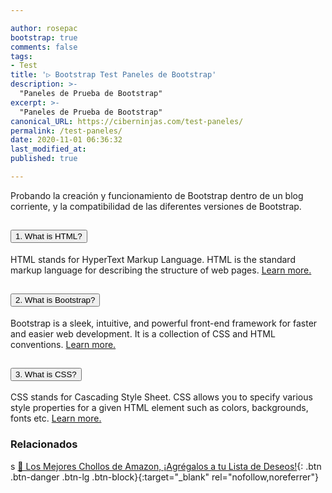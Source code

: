 ```yaml
---

author: rosepac
bootstrap: true
comments: false
tags:
- Test
title: '▷ Bootstrap Test Paneles de Bootstrap'
description: >-
  "Paneles de Prueba de Bootstrap"
excerpt: >-
  "Paneles de Prueba de Bootstrap"
canonical_URL: https://ciberninjas.com/test-paneles/
permalink: /test-paneles/
date: 2020-11-01 06:36:32
last_modified_at: 
published: true

---
```


Probando la creación y funcionamiento de Bootstrap dentro de un blog corriente, y la compatibilidad de las diferentes versiones de Bootstrap.

  <div class="accordion" id="accordionExample">
        <div class="card">
            <div class="card-header" id="headingOne">
                <h2 class="mb-0">
                    <button type="button" class="btn btn-link" data-toggle="collapse" data-target="#collapseOne">1. What is HTML?</button>									
                </h2>
            </div>
            <div id="collapseOne" class="collapse" aria-labelledby="headingOne" data-parent="#accordionExample">
                <div class="card-body">
                    <p>HTML stands for HyperText Markup Language. HTML is the standard markup language for describing the structure of web pages. <a href="https://www.tutorialrepublic.com/html-tutorial/" target="_blank">Learn more.</a></p>
                </div>
            </div>
        </div>
        <div class="card">
            <div class="card-header" id="headingTwo">
                <h2 class="mb-0">
                    <button type="button" class="btn btn-link collapsed" data-toggle="collapse" data-target="#collapseTwo">2. What is Bootstrap?</button>
                </h2>
            </div>
            <div id="collapseTwo" class="collapse show" aria-labelledby="headingTwo" data-parent="#accordionExample">
                <div class="card-body">
                    <p>Bootstrap is a sleek, intuitive, and powerful front-end framework for faster and easier web development. It is a collection of CSS and HTML conventions. <a href="https://www.tutorialrepublic.com/twitter-bootstrap-tutorial/" target="_blank">Learn more.</a></p>
                </div>
            </div>
        </div>
        <div class="card">
            <div class="card-header" id="headingThree">
                <h2 class="mb-0">
                    <button type="button" class="btn btn-link collapsed" data-toggle="collapse" data-target="#collapseThree">3. What is CSS?</button>                     
                </h2>
            </div>
            <div id="collapseThree" class="collapse" aria-labelledby="headingThree" data-parent="#accordionExample">
                <div class="card-body">
                    <p>CSS stands for Cascading Style Sheet. CSS allows you to specify various style properties for a given HTML element such as colors, backgrounds, fonts etc. <a href="https://www.tutorialrepublic.com/css-tutorial/" target="_blank">Learn more.</a></p>
                </div>
            </div>
        </div>
    </div>

<!-- CARGAR LAS LIBRERÍAS DE BOOTSTRAP Extraído de https://www.tutorialrepublic.com/codelab.php?topic=bootstrap&file=accordion -->
<script src="https://code.jquery.com/jquery-3.5.1.min.js"></script>
<script src="https://cdn.jsdelivr.net/npm/popper.js@1.16.1/dist/umd/popper.min.js"></script>
<!-- <script src="https://stackpath.bootstrapcdn.com/bootstrap/4.5.2/js/bootstrap.min.js"></script> -->

### **Relacionados** <!-- omit in toc -->
s
[🛒 Los Mejores Chollos de Amazon, ¡Agrégalos a tu Lista de Deseos!](/amazon/ "Los Mejores Chollos de Amazon, Ofertas Flash, Black Monday y Amazon Prime Day"){: .btn .btn-danger .btn-lg .btn-block}{:target="_blank" rel="nofollow,noreferrer"}
